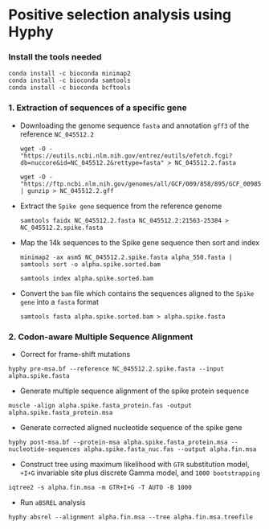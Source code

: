 # Positive selection analysis using Hyphy

### Install the tools needed
```
conda install -c bioconda minimap2
conda install -c bioconda samtools
conda install -c bioconda bcftools
```

### 1. Extraction of sequences of a specific gene
- Downloading the genome sequence `fasta` and annotation `gff3` of the reference `NC_045512.2`

  ```
  wget -O - "https://eutils.ncbi.nlm.nih.gov/entrez/eutils/efetch.fcgi?db=nuccore&id=NC_045512.2&rettype=fasta" > NC_045512.2.fasta

  wget -O - "https://ftp.ncbi.nlm.nih.gov/genomes/all/GCF/009/858/895/GCF_009858895.2_ASM985889v3/GCF_009858895.2_ASM985889v3_genomic.gff.gz" | gunzip > NC_045512.2.gff
  ```

- Extract the `Spike gene` sequence from the reference genome
  ```
  samtools faidx NC_045512.2.fasta NC_045512.2:21563-25384 > NC_045512.2.spike.fasta
  ```

- Map the 14k sequences to the Spike gene sequence then sort and index
  ```
  minimap2 -ax asm5 NC_045512.2.spike.fasta alpha_550.fasta | samtools sort -o alpha.spike.sorted.bam
  
  samtools index alpha.spike.sorted.bam
  ```

- Convert the `bam` file which contains the sequences aligned to the `Spike gene` into a `fasta` format
  ```
  samtools fasta alpha.spike.sorted.bam > alpha.spike.fasta
  ```

### 2. Codon-aware Multiple Sequence Alignment
- Correct for frame-shift mutations
```
hyphy pre-msa.bf --reference NC_045512.2.spike.fasta --input alpha.spike.fasta
```

- Generate multiple sequence alignment of the spike protein sequence
```
muscle -align alpha.spike.fasta_protein.fas -output alpha.spike.fasta_protein.msa
```

- Generate corrected aligned nucleotide sequence of the spike gene 
```
hyphy post-msa.bf --protein-msa alpha.spike.fasta_protein.msa --nucleotide-sequences alpha.spike.fasta_nuc.fas --output alpha.fin.msa
```

- Construct tree using maximum likelihood with `GTR` substitution model, `+I+G` invariable site plus discrete Gamma model, and `1000 bootstrapping`
```
iqtree2 -s alpha.fin.msa -m GTR+I+G -T AUTO -B 1000
```

- Run `aBSREL` analysis
```
hyphy absrel --alignment alpha.fin.msa --tree alpha.fin.msa.treefile
```
